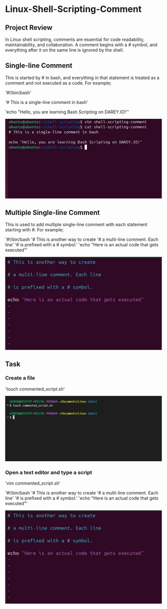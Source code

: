 # Linux-Shell-Scripting-Comment

## Project Review

In Linux shell scripting, comments are essential for code readability, maintainability, and collaboration. A comment begins with a *#* symbol, and everything after it on the same line is ignored by the shell. 

## Single-line Comment

This is started by # in bash, and everything in that statement is treated as a comment and not executed as a code. For example;

'#!/bin/bash'

'# This is a single-line comment in bash'

'echo "Hello, you are learning Bash Scripting on DAREY.IO!"'

![alt text](cm1.JPG)


## Multiple Single-line Comment

This is used to add multiple single-line comment with each statement starting with *#*. For example;

'#!/bin/bash
'# This is another way to create
'# a multi-line comment. Each line'
'# is prefixed with a # symbol.'
'echo "Here is an actual code that gets executed"'

![alt text](cm2.JPG)

## Task

### Create a file 

'touch commented_script.sh'

![alt text](cm3.JPG)

### Open a text editor and type a script

'vim commented_script.sh'

'#!/bin/bash
'# This is another way to create
'# a multi-line comment. Each line'
'# is prefixed with a # symbol.'
'echo "Here is an actual code that gets executed"'

![alt text](cm2.JPG)
